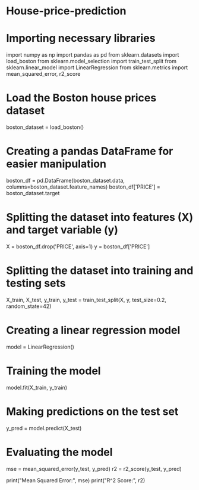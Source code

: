 # House-price-prediction
# Importing necessary libraries
import numpy as np
import pandas as pd
from sklearn.datasets import load_boston
from sklearn.model_selection import train_test_split
from sklearn.linear_model import LinearRegression
from sklearn.metrics import mean_squared_error, r2_score

# Load the Boston house prices dataset
boston_dataset = load_boston()

# Creating a pandas DataFrame for easier manipulation
boston_df = pd.DataFrame(boston_dataset.data, columns=boston_dataset.feature_names)
boston_df['PRICE'] = boston_dataset.target

# Splitting the dataset into features (X) and target variable (y)
X = boston_df.drop('PRICE', axis=1)
y = boston_df['PRICE']

# Splitting the dataset into training and testing sets
X_train, X_test, y_train, y_test = train_test_split(X, y, test_size=0.2, random_state=42)

# Creating a linear regression model
model = LinearRegression()

# Training the model
model.fit(X_train, y_train)

# Making predictions on the test set
y_pred = model.predict(X_test)

# Evaluating the model
mse = mean_squared_error(y_test, y_pred)
r2 = r2_score(y_test, y_pred)

print("Mean Squared Error:", mse)
print("R^2 Score:", r2)
